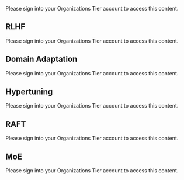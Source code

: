 
Please sign into your Organizations Tier account to access this content.

## RLHF

Please sign into your Organizations Tier account to access this content.

## Domain Adaptation

Please sign into your Organizations Tier account to access this content.

## Hypertuning

Please sign into your Organizations Tier account to access this content.

## RAFT

Please sign into your Organizations Tier account to access this content.

## MoE

Please sign into your Organizations Tier account to access this content.